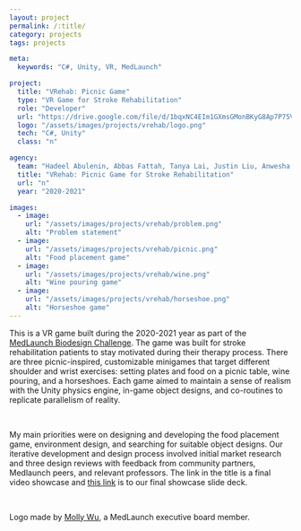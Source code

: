 ```yaml
---
layout: project
permalink: /:title/
category: projects
tags: projects

meta:
  keywords: "C#, Unity, VR, MedLaunch"

project:
  title: "VRehab: Picnic Game"
  type: "VR Game for Stroke Rehabilitation"
  role: "Developer"
  url: "https://drive.google.com/file/d/1bqxNC4EIm1GXmsGMonBKyG8Ap7P75Vmi/view?usp=sharing"
  logo: "/assets/images/projects/vrehab/logo.png"
  tech: "C#, Unity"
  class: "n"

agency:
  team: "Hadeel Abulenin, Abbas Fattah, Tanya Lai, Justin Liu, Anwesha Sarangi, Junwon Shin"
  title: "VRehab: Picnic Game for Stroke Rehabilitation"
  url: "n"
  year: "2020-2021"

images:
  - image:
    url: "/assets/images/projects/vrehab/problem.png"
    alt: "Problem statement"
  - image:
    url: "/assets/images/projects/vrehab/picnic.png"
    alt: "Food placement game"
  - image:
    url: "/assets/images/projects/vrehab/wine.png"
    alt: "Wine pouring game"
  - image:
    url: "/assets/images/projects/vrehab/horseshoe.png"
    alt: "Horseshoe game"
---
```

<p>This is a VR game built during the 2020-2021 year as part of the <a href="http://medlaunch.engin.umich.edu/" target="_blank">MedLaunch Biodesign Challenge</a>. The game was built for stroke rehabilitation patients to stay motivated during their therapy process. There are three picnic-inspired, customizable minigames that target different shoulder and wrist exercises: setting plates and food on a picnic table, wine pouring, and a horseshoes. Each game aimed to maintain a sense of realism with the Unity physics engine, in-game object designs, and co-routines to replicate parallelism of reality.</p>
<br>
<p>My main priorities were on designing and developing the food placement game, environment design, and searching for suitable object designs. Our iterative development and design process involved initial market research and three design reviews with feedback from community partners, Medlaunch peers, and relevant professors. The link in the title is a final video showcase and <a href="https://docs.google.com/presentation/d/1tK5Hg_ZKjBF38bpXc3TSNRdpwF5lgBdPZSxUVOuEhG0/edit?usp=sharing" target="_blank">this link</a> is to our final showcase slide deck.</p>
<br>
<p>Logo made by <a href="https://mollywu.com" target="_blank">Molly Wu</a>, a MedLaunch executive board member.</p>

